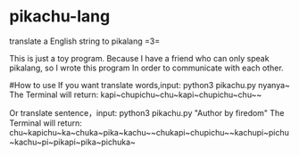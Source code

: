 # pikachu-lang
translate a English string to pikalang =3=

This is just a toy program. Because I have a friend who can only speak pikalang, so I wrote this program In order to communicate with each other.


#How to use
If you want translate words,input:
python3 pikachu.py nyanya~
The Terminal will return:
kapi~chupichu~chu~kapi~chupichu~chu~~

Or translate sentence，input:
python3 pikachu.py "Author by firedom"
The Terminal will return:
chu~kapichu~ka~chuka~pika~kachu~~chukapi~chupichu~~kachupi~pichu~kachu~pi~pikapi~pika~pichuka~
